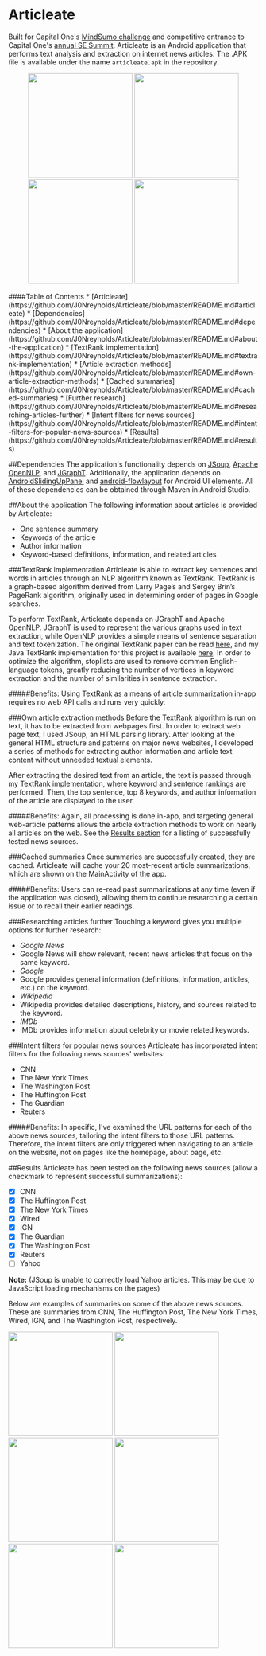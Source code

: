 # Articleate
Built for Capital One's [MindSumo challenge](https://www.mindsumo.com/contests/565) and competitive entrance to Capital One's [annual SE Summit](https://www.youtube.com/watch?v=c5efHTl40dE). Articleate is an Android application that performs text analysis and extraction on internet news articles. The .APK file is available under the name `articleate.apk` in the repository.

<p align="center">
  <img  src="https://raw.githubusercontent.com/J0Nreynolds/Articleate/master/Screenshots/Screenshot_2016-03-28-23-51-11.png" width="210" />

  <img  src="https://raw.githubusercontent.com/J0Nreynolds/Articleate/master/Screenshots/Screenshot_2016-03-27-17-24-46.png" width="210" />

  <img  src="https://raw.githubusercontent.com/J0Nreynolds/Articleate/master/Screenshots/Screenshot_2016-03-27-17-24-53.png" width="210" />


  <img  src="https://github.com/J0Nreynolds/Articleate/blob/master/Screenshots/Screenshot_2016-03-27-18-23-19.png" width="210" />
</p>
####Table of Contents
* [Articleate](https://github.com/J0Nreynolds/Articleate/blob/master/README.md#articleate)
* [Dependencies](https://github.com/J0Nreynolds/Articleate/blob/master/README.md#dependencies)
* [About the application](https://github.com/J0Nreynolds/Articleate/blob/master/README.md#about-the-application)
 * [TextRank implementation](https://github.com/J0Nreynolds/Articleate/blob/master/README.md#textrank-implementation)
 * [Article extraction methods](https://github.com/J0Nreynolds/Articleate/blob/master/README.md#own-article-extraction-methods)
 * [Cached summaries](https://github.com/J0Nreynolds/Articleate/blob/master/README.md#cached-summaries)
 * [Further research](https://github.com/J0Nreynolds/Articleate/blob/master/README.md#researching-articles-further)
 * [Intent filters for news sources](https://github.com/J0Nreynolds/Articleate/blob/master/README.md#intent-filters-for-popular-news-sources)
* [Results](https://github.com/J0Nreynolds/Articleate/blob/master/README.md#results)

##Dependencies
The application's functionality depends on [JSoup](http://jsoup.org/), [Apache OpenNLP](http://opennlp.apache.org/), and [JGraphT](http://jgrapht.org/).
Additionally, the application depends on [AndroidSlidingUpPanel](https://github.com/umano/AndroidSlidingUpPanel) and [android-flowlayout](https://github.com/ApmeM/android-flowlayout) for Android UI elements. All of these dependencies can be obtained through Maven in Android Studio.

##About the application
The following information about articles is provided by
Articleate:

* One sentence summary
* Keywords of the article
* Author information
* Keyword-based definitions, information, and
related articles

###TextRank implementation
Articleate is able to extract key sentences and words in
articles through an NLP algorithm known as TextRank. TextRank is a graph-based
algorithm derived from Larry Page’s and Sergey Brin’s PageRank algorithm,
originally used in determining order of pages in Google searches.

To perform TextRank, Articleate depends on JGraphT and Apache OpenNLP. JGraphT is used to represent the various graphs used in text extraction, while OpenNLP provides a simple means of sentence separation and text tokenization. The original TextRank paper can be read [here](https://web.eecs.umich.edu/~mihalcea/papers/mihalcea.emnlp04.pdf), and my Java TextRank implementation for this project is available [here](https://github.com/J0Nreynolds/Articleate/blob/master/app/src/main/java/textrank/TextRank.java). In order to optimize the algorithm, stoplists are used to remove common English-language tokens, greatly reducing the number of vertices in keyword extraction and the number of similarities in sentence extraction.

#####Benefits:
Using TextRank as a means of article summarization in-app requires no web API calls and runs very quickly.

###Own article extraction methods
Before the TextRank algorithm is run on text, it has to be extracted from webpages first. In order to extract web page text, I used JSoup, an HTML parsing library. After looking at the general HTML structure and patterns on major news websites, I developed a series of methods for extracting author information and article text content without unneeded textual elements.

After extracting the desired text from an article, the text is passed through my TextRank implementation, where keyword and sentence rankings are performed. Then, the top sentence, top 8 keywords, and author information of the article are displayed to the user.

#####Benefits:
Again, all processing is done in-app, and targeting general web-article patterns allows the article extraction methods to work on nearly all articles on the web. See the [Results section](https://github.com/J0Nreynolds/Articleate/blob/master/README.md#results) for a listing of successfully tested news sources.

###Cached summaries
Once summaries are successfully created, they are cached. Articleate will cache your 20 most-recent article summarizations, which are shown on the MainActivity of the app.

#####Benefits:
Users can re-read past summarizations at any time (even if the application was closed), allowing them to continue researching a certain issue or to recall their earlier readings.

###Researching articles further
Touching a keyword gives you multiple options for further research:
* _Google News_
 * Google News will show relevant, recent news articles that focus on the same keyword.
* _Google_
 * Google provides general information (definitions, information, articles, etc.) on the keyword.
* _Wikipedia_
 * Wikipedia provides detailed descriptions, history, and sources related to the keyword.
* _IMDb_
 * IMDb provides information about celebrity or movie related keywords.


###Intent filters for popular news sources
Articleate has incorporated intent filters for the following news sources' websites:

* CNN
* The New York Times
* The Washington Post
* The Huffington Post
* The Guardian
* Reuters

#####Benefits:
In specific, I've examined the URL patterns for each of the above news sources, tailoring the intent filters to those URL patterns. Therefore, the intent filters are only triggered when navigating to an article on the website, not on pages like the homepage, about page, etc.

##Results
Articleate has been tested on the following news sources (allow a checkmark to represent successful summarizations):

- [X] CNN
- [X] The Huffington Post
- [X] The New York Times
- [X] Wired
- [X] IGN
- [X] The Guardian
- [X] The Washington Post
- [X] Reuters
- [ ] Yahoo

**Note:** (JSoup is unable to correctly load Yahoo articles. This may be due to JavaScript loading mechanisms on the pages)

Below are examples of summaries on some of the above news sources. These are summaries from CNN, The Huffington Post, The New York Times, Wired, IGN, and The Washington Post, respectively.

<p display="">
  <img  src="https://raw.githubusercontent.com/J0Nreynolds/Articleate/master/Screenshots/Screenshot_2016-03-27-17-41-54.png" width="210" />

  <img  src="https://raw.githubusercontent.com/J0Nreynolds/Articleate/master/Screenshots/Screenshot_2016-03-27-17-27-53.png" width="210" />

  <img  src="https://raw.githubusercontent.com/J0Nreynolds/Articleate/master/Screenshots/Screenshot_2016-03-27-17-30-57.png" width="210" />

  <img  src="https://raw.githubusercontent.com/J0Nreynolds/Articleate/master/Screenshots/Screenshot_2016-03-27-17-24-53.png" width="210" />

  <img  src="https://raw.githubusercontent.com/J0Nreynolds/Articleate/master/Screenshots/Screenshot_2016-03-27-17-50-06.png" width="210" />

  <img  src="https://raw.githubusercontent.com/J0Nreynolds/Articleate/master/Screenshots/Screenshot_2016-03-27-17-26-35.png" width="210" />
</p>
